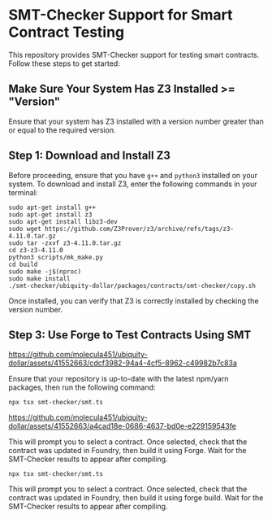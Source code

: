 # SMT-Checker Support for Smart Contract Testing

This repository provides SMT-Checker support for testing smart contracts. Follow these steps to get started:


## Make Sure Your System Has Z3 Installed >= "Version"

Ensure that your system has Z3 installed with a version number greater than or equal to the required version.

## Step 1: Download and Install Z3

Before proceeding, ensure that you have `g++` and `python3` installed on your system. To download and install Z3, enter the following commands in your terminal:

```
sudo apt-get install g++
sudo apt-get install z3
sudo apt-get install libz3-dev
sudo wget https://github.com/Z3Prover/z3/archive/refs/tags/z3-4.11.0.tar.gz
sudo tar -zxvf z3-4.11.0.tar.gz
cd z3-z3-4.11.0
python3 scripts/mk_make.py
cd build
sudo make -j$(nproc)
sudo make install
./smt-checker/ubiquity-dollar/packages/contracts/smt-checker/copy.sh
```

Once installed, you can verify that Z3 is correctly installed by checking the version number.

## Step 3: Use Forge to Test Contracts Using SMT



https://github.com/molecula451/ubiquity-dollar/assets/41552663/cdcf3982-94a4-4cf5-8962-c49982b7c83a



Ensure that your repository is up-to-date with the latest npm/yarn packages, then run the following command:

```
npx tsx smt-checker/smt.ts
```
https://github.com/molecula451/ubiquity-dollar/assets/41552663/a4cad18e-0686-4637-bd0e-e229159543fe



This will prompt you to select a contract. Once selected, check that the contract was updated in Foundry, then build it using Forge. Wait for the SMT-Checker results to appear after compiling.

```
npx tsx smt-checker/smt.ts
```

This will prompt you to select a contract. Once selected, check that the contract was updated in Foundry, then build it using forge build. Wait for the SMT-Checker results to appear after compiling.

